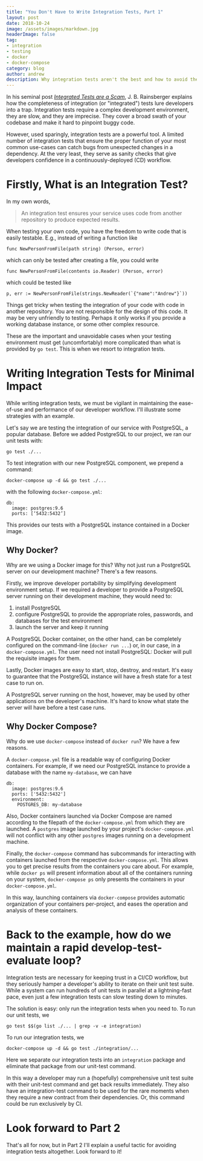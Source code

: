 ```yaml
---
title: "You Don't Have to Write Integration Tests, Part 1"
layout: post
date: 2018-10-24
image: /assets/images/markdown.jpg
headerImage: false
tag:
- integration
- testing
- docker
- docker-compose
category: blog
author: andrew
description: Why integration tests aren't the best and how to avoid them.
---
```


In his seminal post
[*Integrated Tests are a 
Scam*](https://blog.thecodewhisperer.com/permalink/integrated-tests-are-a-scam),
J. B. Rainsberger explains how the completeness of integration (or
"integrated") tests lure developers into a trap.
Integration tests require a complex development environment, they are slow, and
they are imprecise. They cover a broad
swath of your codebase and make it hard to pinpoint buggy code.

However, used sparingly, integration tests are a powerful tool. A limited
number of integration tests that ensure the
proper function of your most common use-cases can catch bugs from unexpected
changes in a dependency. At the very
least, they serve as sanity checks that give developers confidence in a
continuously-deployed (CD) workflow.

# Firstly, What is an Integration Test?

In my own words,

> An integration test ensures your service uses code from another repository to
produce expected results.

When testing your own code, you have the freedom to write code that is easily
testable. E.g., instead of writing a function like

    func NewPersonFromFile(path string) (Person, error)

which can only be tested after creating a file, you could write

    func NewPersonFromFile(contents io.Reader) (Person, error)

which could be tested like

    p, err := NewPersonFromFile(strings.NewReader(`{"name":"Andrew"}`))

Things get tricky when testing the integration of your code with code in
another repository. You are not responsible for the design of this code. It may
be very unfriendly to testing. Perhaps it only works if you provide a working
database instance, or some other complex resource.

These are the important and unavoidable cases when your testing environment
must get (uncomfortably) more complicated than what is provided by `go test`.
This is when we resort to integration tests.

# Writing Integration Tests for Minimal Impact

While writing integration tests, we must be vigilant in maintaining the 
ease-of-use and performance of our developer workflow. I'll illustrate some 
strategies with an example.

Let's say we are testing the integration of our service with PostgreSQL, a 
popular database. Before we added PostgreSQL to our project, we ran our unit 
tests with:

    go test ./...

To test integration with our new PostgreSQL component, we prepend a command:

    docker-compose up -d && go test ./...

with the following `docker-compose.yml`:

    db:
      image: postgres:9.6
      ports: [‘5432:5432’]

This provides our tests with a PostgreSQL instance contained in a Docker image.

## Why Docker?

Why are we using a Docker image for this? Why not just run a PostgreSQL server 
on our development machine? There's a few reasons.

Firstly, we improve developer portability by simplifying development 
environment setup. If we required a developer to provide a PostgreSQL server 
running on their development machine, they would need to:
1. install PostgreSQL
1. configure PostgreSQL to provide the appropriate roles, passwords, and 
databases for the test environment
1. launch the server and keep it running

A PostgreSQL Docker container, on the other hand, can be completely configured 
on the command-line (`docker run ...`) or, in our case, in a 
`docker-compose.yml`. The user need not install PostgreSQL: Docker will pull 
the requisite images for them.

Lastly, Docker images are easy to start, stop, destroy, and restart. It's easy 
to guarantee that the PostgreSQL instance will have a fresh state for a test 
case to run on.

A PostgreSQL server running on the host, however, may be used by other 
applications on the developer's machine. It's hard to know what state the 
server will have before a test case runs.

## Why Docker Compose?

Why do we use `docker-compose` instead of `docker run`? We have a few reasons.

A `docker-compose.yml` file is a readable way of configuring Docker containers. 
For example, if we need our PostgreSQL instance to provide a database with the 
name `my-database`, we can have

    db:
      image: postgres:9.6
      ports: ['5432:5432']
      environment:
        POSTGRES_DB: my-database

Also, Docker containers launched via Docker Compose are named according to 
the filepath of the `docker-compose.yml` from which they are launched. A 
`postgres` image launched by your project's `docker-compose.yml` will not 
conflict with any other `postgres` images running on a development machine.

Finally, the `docker-compose` command has subcommands for interacting with 
containers launched from the respective `docker-compose.yml`. This allows you 
to get precise results from the containers you care about. For example, while 
`docker ps` will present information about all of the containers running on 
your system, `docker-compose ps` only presents the containers in your 
`docker-compose.yml`.

In this way, launching containers via `docker-compose` provides automatic 
organization of your containers per-project, and eases the operation and 
analysis of these containers.

# Back to the example, how do we maintain a rapid develop-test-evaluate loop?

Integration tests are necessary for keeping trust in a CI/CD workflow, but they 
seriously hamper a developer's ability to iterate on their unit test suite. 
While a system can run hundreds of unit tests in parallel at a lightning-fast 
pace, even just a few integration tests can slow testing down to minutes.

The solution is easy: only run the integration tests when you need to. To run our
unit tests, we

    go test $$(go list ./... | grep -v -e integration)

To run our integration tests, we

    docker-compose up -d && go test ./integration/...

Here we separate our integration tests into an `integration` package and 
eliminate that package from our unit-test command.

In this way a developer may run a (hopefully) comprehensive unit test suite 
with their unit-test command and get back results immediately. They also have an
integration-test command to be used for the rare moments when they require a new contract from their
dependencies. Or, this command could be run exclusively by CI.

# Look forward to Part 2

That's all for now, but in Part 2 I'll explain a useful tactic for avoiding 
integration tests altogether. Look forward to it!
